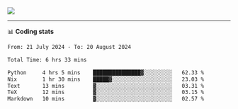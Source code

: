 <picture>
  <source
  srcset="https://github-readme-stats.vercel.app/api?username=sant0s12&show_icons=true&theme=dark"
  media="(prefers-color-scheme: dark)"
  />
  <source
  srcset="https://github-readme-stats.vercel.app/api?username=sant0s12&show_icons=true"
  media="(prefers-color-scheme: light)"
  />
  <img src="https://github-readme-stats.vercel.app/api?username=sant0s12&show_icons=true" />
</picture>

---

📊 **Coding stats**

<!--START_SECTION:waka-->

```txt
From: 21 July 2024 - To: 20 August 2024

Total Time: 6 hrs 33 mins

Python     4 hrs 5 mins    ███████████████▓░░░░░░░░░   62.33 %
Nix        1 hr 30 mins    █████▓░░░░░░░░░░░░░░░░░░░   23.03 %
Text       13 mins         ▓░░░░░░░░░░░░░░░░░░░░░░░░   03.31 %
TeX        12 mins         ▓░░░░░░░░░░░░░░░░░░░░░░░░   03.15 %
Markdown   10 mins         ▓░░░░░░░░░░░░░░░░░░░░░░░░   02.57 %
```

<!--END_SECTION:waka-->

